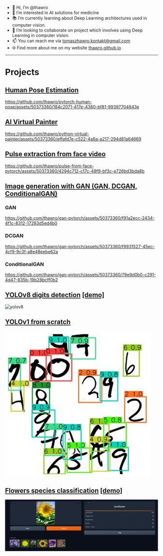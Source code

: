 - 👋 Hi, I’m @thawro
- 👀 I’m interested in AI solutions for medicine 
- 📚 I’m currently learning about Deep Learning architectures used in computer vision.
- 🏢 I’m looking to collaborate on project which involves using Deep Learning in computer vision.
- 📫 You can reach me via tomaszhawro.kontakt@gmail.com
- 🌐 Find more about me on my website [thawro.github.io](https://thawro.github.io/)

---
# **Projects**

## [Human Pose Estimation](https://github.com/thawro/pytorch-human-pose/tree/main)
https://github.com/thawro/pytorch-human-pose/assets/50373360/184c2071-417e-4380-bf81-99397704843e



## [AI Virtual Painter](https://github.com/thawro/python-virtual-painter)
https://github.com/thawro/python-virtual-painter/assets/50373360/effafd7e-c522-4a6a-a217-294d81a64669

## [Pulse extraction from face video](https://github.com/thawro/pulse-from-face-pytorch)
https://github.com/thawro/pulse-from-face-pytorch/assets/50373360/4294c712-c17c-48f9-bf3c-e726bd3bda8b


## [Image generation with GAN (GAN, DCGAN, ConditionalGAN)](https://github.com/thawro/gan-pytorch)

### GAN
https://github.com/thawro/gan-pytorch/assets/50373360/f91a2ecc-2434-4f1c-8312-17283d5ed4b0

### DCGAN
https://github.com/thawro/gan-pytorch/assets/50373360/f9931527-45ec-4cf9-9c3f-a8e48eebe62a

### ConditionalGAN
https://github.com/thawro/gan-pytorch/assets/50373360/79e9d0b0-c291-4d47-835b-19b28bcff0b2


## [YOLOv8 digits detection](https://github.com/thawro/yolov8-digits-detection) [[demo]](https://thawro.github.io/web-object-detector/)
![yolov8](https://github.com/thawro/yolov8-digits-detection/blob/main/img/video_prediction.gif)


## [YOLOv1 from scratch](https://github.com/thawro/yolov1-pytorch)
![yolov1](https://github.com/thawro/yolov1-pytorch/blob/master/img/1.jpg)


## [Flowers species classification](https://github.com/thawro/flowers-102-classification)  [[demo]](https://huggingface.co/spaces/thawro/flowers-102-classification)
![flowers](https://github.com/thawro/flowers-classification/blob/main/plots/gradio_sunflower.png)
